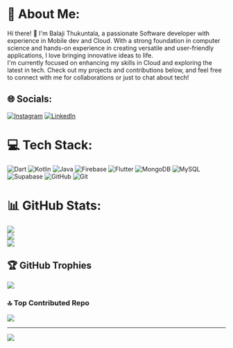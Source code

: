# 💫 About Me:
Hi there! 👋 I'm Balaji Thukuntala, a passionate Software developer with experience in Mobile dev and Cloud. With a strong foundation in computer science and hands-on experience in creating versatile and user-friendly applications, I love bringing innovative ideas to life.<br>I'm currently focused on enhancing my skills in Cloud and exploring the latest in tech. Check out my projects and contributions below, and feel free to connect with me for collaborations or just to chat about tech!


## 🌐 Socials:
[![Instagram](https://img.shields.io/badge/Instagram-%23E4405F.svg?logo=Instagram&logoColor=white)](https://instagram.com/balajithukuntala ) [![LinkedIn](https://img.shields.io/badge/LinkedIn-%230077B5.svg?logo=linkedin&logoColor=white)](https://www.linkedin.com/in/balaji-thukuntala-0ab873316/)

# 💻 Tech Stack:
![Dart](https://img.shields.io/badge/dart-%230175C2.svg?style=flat-square&logo=dart&logoColor=white) ![Kotlin](https://img.shields.io/badge/kotlin-%237F52FF.svg?style=flat-square&logo=kotlin&logoColor=white) ![Java](https://img.shields.io/badge/java-%23ED8B00.svg?style=flat-square&logo=openjdk&logoColor=white) ![Firebase](https://img.shields.io/badge/firebase-%23039BE5.svg?style=flat-square&logo=firebase) ![Flutter](https://img.shields.io/badge/Flutter-%2302569B.svg?style=flat-square&logo=Flutter&logoColor=white) ![MongoDB](https://img.shields.io/badge/MongoDB-%234ea94b.svg?style=flat-square&logo=mongodb&logoColor=white) ![MySQL](https://img.shields.io/badge/mysql-4479A1.svg?style=flat-square&logo=mysql&logoColor=white) ![Supabase](https://img.shields.io/badge/Supabase-3ECF8E?style=flat-square&logo=supabase&logoColor=white) ![GitHub](https://img.shields.io/badge/github-%23121011.svg?style=flat-square&logo=github&logoColor=white) ![Git](https://img.shields.io/badge/git-%23F05033.svg?style=flat-square&logo=git&logoColor=white)
# 📊 GitHub Stats:
![](https://github-readme-stats.vercel.app/api?username=BalajiReddy1&theme=aura&hide_border=false&include_all_commits=false&count_private=false)<br/>
![](https://github-readme-streak-stats.herokuapp.com/?user=BalajiReddy1&theme=aura&hide_border=false)<br/>
![](https://github-readme-stats.vercel.app/api/top-langs/?username=BalajiReddy1&theme=aura&hide_border=false&include_all_commits=false&count_private=false&layout=compact)

## 🏆 GitHub Trophies
![](https://github-profile-trophy.vercel.app/?username=BalajiReddy1&theme=aura&no-frame=false&no-bg=true&margin-w=4)


### 🔝 Top Contributed Repo
![](https://github-contributor-stats.vercel.app/api?username=BalajiReddy1&limit=5&theme=aura&combine_all_yearly_contributions=true)

---
[![](https://visitcount.itsvg.in/api?id=BalajiReddy1&icon=8&color=0)](https://visitcount.itsvg.in)

